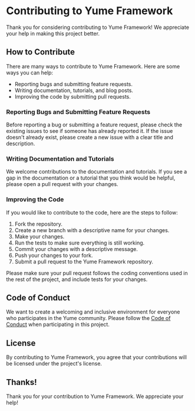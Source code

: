 # Contributing to Yume Framework

Thank you for considering contributing to Yume Framework! We appreciate your help in making this project better.

## How to Contribute

There are many ways to contribute to Yume Framework. Here are some ways you can help:

- Reporting bugs and submitting feature requests.
- Writing documentation, tutorials, and blog posts.
- Improving the code by submitting pull requests.

### Reporting Bugs and Submitting Feature Requests

Before reporting a bug or submitting a feature request, please check the existing issues to see if someone has already reported it. If the issue doesn't already exist, please create a new issue with a clear title and description.

### Writing Documentation and Tutorials

We welcome contributions to the documentation and tutorials. If you see a gap in the documentation or a tutorial that you think would be helpful, please open a pull request with your changes.

### Improving the Code

If you would like to contribute to the code, here are the steps to follow:

1. Fork the repository.
2. Create a new branch with a descriptive name for your changes.
3. Make your changes.
4. Run the tests to make sure everything is still working.
5. Commit your changes with a descriptive message.
6. Push your changes to your fork.
7. Submit a pull request to the Yume Framework repository.

Please make sure your pull request follows the coding conventions used in the rest of the project, and include tests for your changes.

## Code of Conduct

We want to create a welcoming and inclusive environment for everyone who participates in the Yume community. Please follow the [Code of Conduct](https://github.com/yfure/framework/blob/main/.github/CONDUCT.md) when participating in this project.

## License

By contributing to Yume Framework, you agree that your contributions will be licensed under the project's license.

## Thanks!

Thank you for your contribution to Yume Framework. We appreciate your help!
